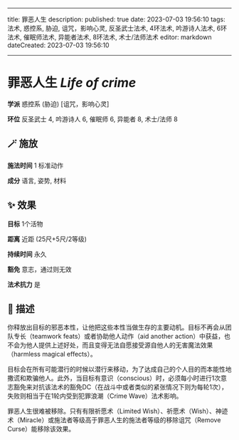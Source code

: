 
---
title: 罪恶人生
description: 
published: true
date: 2023-07-03 19:56:10
tags: 法术, 惑控系, 胁迫, 诅咒，影响心灵, 反圣武士法术, 4环法术, 吟游诗人法术, 6环法术, 催眠师法术, 异能者法术, 8环法术, 术士/法师法术
editor: markdown
dateCreated: 2023-07-03 19:56:10

---

# **罪恶人生** *Life of crime*

**学派** 惑控系 (胁迫) \[诅咒，影响心灵\] 

**环位** 反圣武士 4, 吟游诗人 6, 催眠师 6, 异能者 8, 术士/法师 8

## 🪄 施放

**施法时间** 1 标准动作

**成分** 语言, 姿势, 材料

## ✨ 效果 

**目标** 1个活物 

**距离** 近距 (25尺+5尺/2等级)  

**持续时间** 永久 

**豁免** 意志，通过则无效

**法术抗力** 是

## 📖 描述

你释放出目标的邪恶本性，让他把这些本性当做生存的主要动机。目标不再会从团队专长（teamwork feats）或者协助他人动作（aid another action）中获益，也不会为他人提供上述好处，而且变得无法自愿接受源自他人的无害魔法效果（harmless magical effects）。

目标会在所有可能潜行的时候以潜行来移动，为了达成自己的个人目的而本能性地撒谎和欺骗他人。此外，当目标有意识（conscious）时，必须每小时进行1次意志豁免来对抗该法术的豁免DC（在战斗中或者类似的紧张情况下则为每轮1次），失败则相当于在1轮内受到犯罪浪潮（Crime Wave）法术影响。

罪恶人生很难被移除。只有有限祈愿术（Limited Wish）、祈愿术（Wish）、神迹术（Miracle）或施法者等级高于罪恶人生的施法者等级的移除诅咒（Remove Curse）能移除该效果。
    